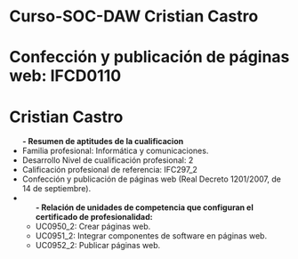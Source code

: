 # Curso-SOC-DAW Cristian Castro
# Confección y publicación de páginas web: IFCD0110
<h1>Cristian Castro</h1>
<p> 
<ul><b>- Resumen de aptitudes de la cualificacion</b>
<li>Familia profesional: Informática y comunicaciones.</li> 
<li>Desarrollo Nivel de cualificación profesional: 2</li> 
<li>Calificación profesional de referencia: IFC297_2</li> 
<li>Confección y publicación de páginas web (Real Decreto 1201/2007, de 14 de septiembre).</li> 
	<li>
    	<ul>
        	<b>- Relación de unidades de competencia que configuran el certificado de profesionalidad:</b> 
            <li>UC0950_2: Crear páginas web.</li>
            <li>UC0951_2: Integrar componentes de software en páginas web.</li>
            <li> UC0952_2: Publicar páginas web.</li>
</ul>
<p/> 
<br/><br/>
